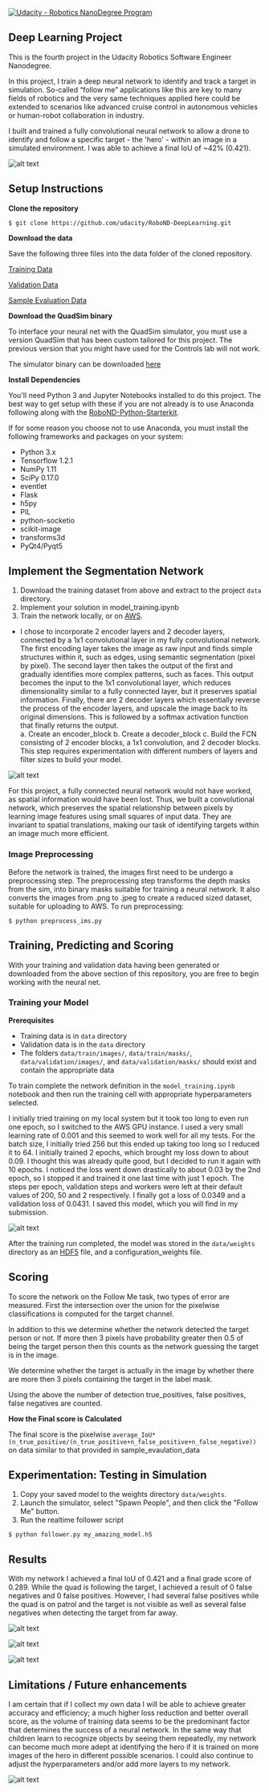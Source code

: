 [![Udacity - Robotics NanoDegree Program](https://s3-us-west-1.amazonaws.com/udacity-robotics/Extra+Images/RoboND_flag.png)](https://www.udacity.com/robotics)

## Deep Learning Project ##
This is the fourth project in the Udacity Robotics Software Engineer Nanodegree. 

In this project, I train a deep neural network to identify and track a target in simulation. So-called “follow me” applications like this are key to many fields of robotics and the very same techniques applied here could be extended to scenarios like advanced cruise control in autonomous vehicles or human-robot collaboration in industry.

I built and trained a fully convolutional neural network to allow a drone to identify and follow a specific target - the 'hero' - within an image in a simulated environment. I was able to achieve a final IoU of ~42% (0.421). 

[image_0]: ./docs/misc/sim_screenshot.png
![alt text][image_0] 

## Setup Instructions
**Clone the repository**
```
$ git clone https://github.com/udacity/RoboND-DeepLearning.git
```

**Download the data**

Save the following three files into the data folder of the cloned repository. 

[Training Data](https://s3-us-west-1.amazonaws.com/udacity-robotics/Deep+Learning+Data/Lab/train.zip) 

[Validation Data](https://s3-us-west-1.amazonaws.com/udacity-robotics/Deep+Learning+Data/Lab/validation.zip)

[Sample Evaluation Data](https://s3-us-west-1.amazonaws.com/udacity-robotics/Deep+Learning+Data/Project/sample_evaluation_data.zip)

**Download the QuadSim binary**

To interface your neural net with the QuadSim simulator, you must use a version QuadSim that has been custom tailored for this project. The previous version that you might have used for the Controls lab will not work.

The simulator binary can be downloaded [here](https://github.com/udacity/RoboND-DeepLearning/releases/latest)

**Install Dependencies**

You'll need Python 3 and Jupyter Notebooks installed to do this project.  The best way to get setup with these if you are not already is to use Anaconda following along with the [RoboND-Python-Starterkit](https://github.com/udacity/RoboND-Python-StarterKit).

If for some reason you choose not to use Anaconda, you must install the following frameworks and packages on your system:
* Python 3.x
* Tensorflow 1.2.1
* NumPy 1.11
* SciPy 0.17.0
* eventlet 
* Flask
* h5py
* PIL
* python-socketio
* scikit-image
* transforms3d
* PyQt4/Pyqt5

## Implement the Segmentation Network
1. Download the training dataset from above and extract to the project `data` directory.
2. Implement your solution in model_training.ipynb
3. Train the network locally, or on [AWS](https://classroom.udacity.com/nanodegrees/nd209/parts/09664d24-bdec-4e64-897a-d0f55e177f09/modules/cac27683-d5f4-40b4-82ce-d708de8f5373/lessons/197a058e-44f6-47df-8229-0ce633e0a2d0/concepts/27c73209-5d7b-4284-8315-c0e07a7cd87f?contentVersion=1.0.0&contentLocale=en-us).
- I chose to incorporate 2 encoder layers and 2 decoder layers, connected by a 1x1 convolutional layer in my fully convolutional network. The first encoding layer takes the image as raw input and finds simple structures within it, such as edges, using semantic segmentation (pixel by pixel). The second layer then takes the output of the first and gradually identifies more complex patterns, such as faces. This output becomes the input to the 1x1 convolutional layer, which reduces dimensionality similar to a fully connected layer, but it preserves spatial information. Finally, there are 2 decoder layers which essentially reverse the process of the encoder layers, and upscale the image back to its original dimensions. This is followed by a softmax activation function that finally returns the output.   
a.	Create an encoder_block
b.	Create a decoder_block
c.	Build the FCN consisting of 2 encoder blocks, a 1x1 convolution, and 2 decoder blocks. This step requires experimentation with different numbers of layers and filter sizes to build your model.

[image_1]: ./docs/misc/network_architecture.png
![alt text][image_1] 

For this project, a fully connected neural network would not have worked, as spatial information would have been lost. Thus, we built a convolutional network, which preserves the spatial relationship between pixels by learning image features using small squares of input data. They are invariant to spatial translations, making our task of identifying targets within an image much more efficient. 

### Image Preprocessing ###
Before the network is trained, the images first need to be undergo a preprocessing step. The preprocessing step transforms the depth masks from the sim, into binary masks suitable for training a neural network. It also converts the images from .png to .jpeg to create a reduced sized dataset, suitable for uploading to AWS. 
To run preprocessing:
```
$ python preprocess_ims.py
```

## Training, Predicting and Scoring ##
With your training and validation data having been generated or downloaded from the above section of this repository, you are free to begin working with the neural net.

### Training your Model ###
**Prerequisites**
- Training data is in `data` directory
- Validation data is in the `data` directory
- The folders `data/train/images/`, `data/train/masks/`, `data/validation/images/`, and `data/validation/masks/` should exist and contain the appropriate data

To train complete the network definition in the `model_training.ipynb` notebook and then run the training cell with appropriate hyperparameters selected.

I initially tried training on my local system but it took too long to even run one epoch, so I switched to the AWS GPU instance. I used a very small learning rate of 0.001 and this seemed to work well for all my tests. For the batch size, I initially tried 256 but this ended up taking too long so I reduced it to 64. I initially trained 2 epochs, which brought my loss down to about 0.09. I thought this was already quite good, but I decided to run it again with 10 epochs. I noticed the loss went down drastically to about 0.03 by the 2nd epoch, so I stopped it and trained it one last time with just 1 epoch. The steps per epoch, validation steps and workers were left at their default values of 200, 50 and 2 respectively. I finally got a loss of 0.0349 and a validation loss of 0.0431. I saved this model, which you will find in my submission. 

[image_2]: ./docs/misc/parameters.png
![alt text][image_2] 

After the training run completed, the model was stored in the `data/weights` directory as an [HDF5](https://en.wikipedia.org/wiki/Hierarchical_Data_Format) file, and a configuration_weights file. 

## Scoring ##

To score the network on the Follow Me task, two types of error are measured. First the intersection over the union for the pixelwise classifications is computed for the target channel. 

In addition to this we determine whether the network detected the target person or not. If more then 3 pixels have probability greater then 0.5 of being the target person then this counts as the network guessing the target is in the image. 

We determine whether the target is actually in the image by whether there are more then 3 pixels containing the target in the label mask. 

Using the above the number of detection true_positives, false positives, false negatives are counted. 

**How the Final score is Calculated**

The final score is the pixelwise `average_IoU*(n_true_positive/(n_true_positive+n_false_positive+n_false_negative))` on data similar to that provided in sample_evaulation_data


## Experimentation: Testing in Simulation
1. Copy your saved model to the weights directory `data/weights`.
2. Launch the simulator, select "Spawn People", and then click the "Follow Me" button.
3. Run the realtime follower script
```
$ python follower.py my_amazing_model.h5
```
## Results

With my network I achieved a final IoU of 0.421 and a final grade score of 0.289. While the quad is following the target, I achieved a result of 0 false negatives and 0 false positives. However, I had several false positives while the quad is on patrol and the target is not visible as well as several false negatives when detecting the target from far away.

[image_3]: ./docs/misc/results1.png
![alt text][image_3] 

[image_4]: ./docs/misc/results2.png
![alt text][image_4] 

[image_5]: ./docs/misc/results3.png
![alt text][image_5] 

## Limitations / Future enhancements 

I am certain that if I collect my own data I will be able to achieve greater accuracy and efficiency; a much higher loss reduction and better overall score, as the volume of training data seems to be the predominant factor that determines the success of a neural network. In the same way that children learn to recognize objects by seeing them repeatedly, my network can become much more adept at identifying the hero if it is trained on more images of the hero in different possible scenarios. I could also continue to adjust the hyperparameters and/or add more layers to my network. 

[image_6]: ./docs/misc/limits.png
![alt text][image_6] 
